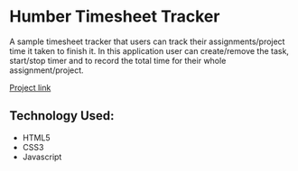 # Humber Timesheet Tracker

A sample timesheet tracker that users can track their assignments/project time it taken to finish it. In this application user can create/remove the task, start/stop timer and to record the total time for their whole assignment/project.

[Project link](https://nidhipatel439.github.io/humber_timesheet_tracker/)
## Technology Used:
- HTML5
- CSS3
- Javascript

